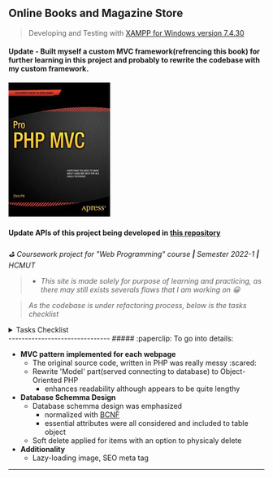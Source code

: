 ## Online Books and Magazine Store

> Developing and Testing with [XAMPP for Windows version 7.4.30](https://www.apachefriends.org/blog/new_xampp_20221001.html)

#### Update - Built myself a custom MVC framework(refrencing this book) for further learning in this project and probably to rewrite the codebase with my custom framework.
![Pro PHP MVC by Chris Pitt](bookcover.jpg)
#### Update APIs of this project being developed in [this repository](https://github.com/trungIsOnGithhub/eBookStore-api)

*:golf: Coursework project for "Web Programming" course **|** Semester 2022-1 **|** HCMUT*

>- *This site is made solely for purpose of learning and practicing, as there may still exists severals flaws that I am working on :grinning:*

>*As the codebase is under refactoring process, below is the tasks checklist*

<details markdown="1"><summary>Tasks Checklist</summary>
- [x] upload original code
- [x] implement MVC for landing page
- [ ] implement MVC for shoping page
- [ ] implement Wrapper
- [x] re-organize 'News' section
- [x] refactor 'Admin' section
- [x] redesign header and footer
</details>
-------------------------------
##### :paperclip: To go into details:

* **MVC pattern implemented for each webpage**
  - The original source code, written in PHP was really messy :scared:
  - Rewrite 'Model' part(served connecting to database) to Object-Oriented PHP
    - enhances readability although appears to be quite lengthy
* **Database Schemma Design**
  - Database schemma design was emphasized
    - normalized with [BCNF](https://de.wikipedia.org/wiki/Normalisierung_(Datenbank)#Boyce-Codd-Normalform_(BCNF))
    - essential attributes were all considered and included to table object
  - Soft delete applied for items with an option to physicaly delete
* **Additionality**
  - Lazy-loading image, SEO meta tag

-------------------------------------------------------
